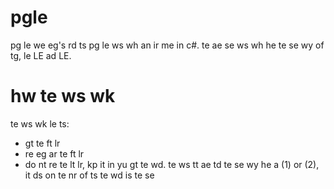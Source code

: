 # pgle
pg le we eg's rd
ts pg le ws wh an ir me in c#.
te ae se ws wh he te se wy of tg, le LE ad LE.

# hw te ws wk
te ws wk le ts:
- gt te ft lr
- re eg ar te ft lr
- do nt re te lt lr, kp it in
yu gt te wd.
te ws tt ae td te se wy he a (1) or (2), it ds on te nr of ts te wd is te se
